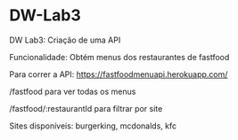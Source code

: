 # DW-Lab3
DW Lab3: Criação de uma API

Funcionalidade: Obtém menus dos restaurantes de fastfood

Para correr a API: https://fastfoodmenuapi.herokuapp.com/

/fastfood para ver todas os menus

/fastfood/:restaurantId para filtrar por site

Sites disponíveis: burgerking, mcdonalds, kfc
